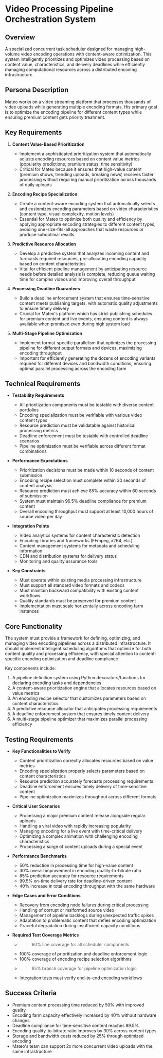 # Video Processing Pipeline Orchestration System

## Overview
A specialized concurrent task scheduler designed for managing high-volume video encoding operations with content-aware optimization. This system intelligently prioritizes and optimizes video processing based on content value, characteristics, and delivery deadlines while efficiently managing computational resources across a distributed encoding infrastructure.

## Persona Description
Mateo works on a video streaming platform that processes thousands of video uploads while generating multiple encoding formats. His primary goal is to optimize the encoding pipeline for different content types while ensuring premium content gets priority treatment.

## Key Requirements
1. **Content Value-Based Prioritization**
   - Implement a sophisticated prioritization system that automatically adjusts encoding resources based on content value metrics (popularity predictions, premium status, time sensitivity)
   - Critical for Mateo because it ensures that high-value content (premium shows, trending uploads, breaking news) receives faster processing without requiring manual prioritization across thousands of daily uploads

2. **Encoding Recipe Specialization**
   - Create a content-aware encoding system that automatically selects and customizes encoding parameters based on video characteristics (content type, visual complexity, motion levels)
   - Essential for Mateo to optimize both quality and efficiency by applying appropriate encoding strategies to different content types, avoiding one-size-fits-all approaches that waste resources or produce suboptimal results

3. **Predictive Resource Allocation**
   - Develop a predictive system that analyzes incoming content and forecasts required resources, pre-allocating encoding capacity based on content characteristics
   - Vital for efficient pipeline management by anticipating resource needs before detailed analysis is complete, reducing queue waiting time for complex videos and improving overall throughput

4. **Processing Deadline Guarantees**
   - Build a deadline enforcement system that ensures time-sensitive content meets publishing targets, with automatic quality adjustments to ensure timely delivery
   - Crucial for Mateo's platform which has strict publishing schedules for premium content and live events, ensuring content is always available when promised even during high system load

5. **Multi-Stage Pipeline Optimization**
   - Implement format-specific parallelism that optimizes the processing pipeline for different output formats and devices, maximizing encoding throughput
   - Important for efficiently generating the dozens of encoding variants required for different devices and bandwidth conditions, ensuring optimal parallel processing across the encoding farm

## Technical Requirements
- **Testability Requirements**
  - All prioritization components must be testable with diverse content portfolios
  - Encoding specialization must be verifiable with various video content types
  - Resource prediction must be validatable against historical processing metrics
  - Deadline enforcement must be testable with controlled deadline scenarios
  - Pipeline optimization must be verifiable across different format combinations

- **Performance Expectations**
  - Prioritization decisions must be made within 10 seconds of content submission
  - Encoding recipe selection must complete within 30 seconds of content analysis
  - Resource prediction must achieve 85% accuracy within 60 seconds of submission
  - System must maintain 99.5% deadline compliance for premium content
  - Overall encoding throughput must support at least 10,000 hours of source video per day

- **Integration Points**
  - Video analytics systems for content characteristic detection
  - Encoding libraries and frameworks (FFmpeg, x264, etc.)
  - Content management systems for metadata and scheduling information
  - CDN and distribution systems for delivery status
  - Monitoring and quality assurance tools

- **Key Constraints**
  - Must operate within existing media processing infrastructure
  - Must support all standard video formats and codecs
  - Must maintain backward compatibility with existing content workflows
  - Quality standards must be preserved for premium content
  - Implementation must scale horizontally across encoding farm instances

## Core Functionality
The system must provide a framework for defining, optimizing, and managing video encoding pipelines across a distributed infrastructure. It should implement intelligent scheduling algorithms that optimize for both content quality and processing efficiency, with special attention to content-specific encoding optimization and deadline compliance.

Key components include:
1. A pipeline definition system using Python decorators/functions for declaring encoding tasks and dependencies
2. A content-aware prioritization engine that allocates resources based on value metrics
3. An encoding recipe selector that customizes parameters based on content characteristics
4. A predictive resource allocator that anticipates processing requirements
5. A deadline enforcement system that ensures timely content delivery
6. A multi-stage pipeline optimizer that maximizes parallel processing efficiency

## Testing Requirements
- **Key Functionalities to Verify**
  - Content prioritization correctly allocates resources based on value metrics
  - Encoding specialization properly selects parameters based on content characteristics
  - Resource prediction accurately forecasts processing requirements
  - Deadline enforcement ensures timely delivery of time-sensitive content
  - Pipeline optimization maximizes throughput across different formats

- **Critical User Scenarios**
  - Processing a major premium content release alongside regular uploads
  - Handling a viral video with rapidly increasing popularity
  - Managing encoding for a live event with time-critical delivery
  - Optimizing a complex animation with challenging encoding characteristics
  - Processing a surge of content uploads during a special event

- **Performance Benchmarks**
  - 50% reduction in processing time for high-value content
  - 30% overall improvement in encoding quality-to-bitrate ratio
  - 85% prediction accuracy for resource requirements
  - 99.5% on-time delivery rate for deadline-driven content
  - 40% increase in total encoding throughput with the same hardware

- **Edge Cases and Error Conditions**
  - Recovery from encoding node failures during critical processing
  - Handling of corrupt or malformed source video
  - Management of pipeline backlogs during unexpected traffic spikes
  - Adaptation to problematic content that defies encoding optimization
  - Graceful degradation during insufficient capacity conditions

- **Required Test Coverage Metrics**
  - >90% line coverage for all scheduler components
  - 100% coverage of prioritization and deadline enforcement logic
  - 100% coverage of encoding recipe selection algorithms
  - >95% branch coverage for pipeline optimization logic
  - Integration tests must verify end-to-end encoding workflows

## Success Criteria
- Premium content processing time reduced by 50% with improved quality
- Encoding farm capacity effectively increased by 40% without hardware changes
- Deadline compliance for time-sensitive content reaches 99.5%
- Encoding quality-to-bitrate ratio improves by 30% across content types
- Storage and bandwidth costs reduced by 25% through optimized encoding
- Mateo's team can support 2x more concurrent video uploads with the same infrastructure